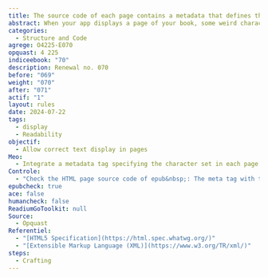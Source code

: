```yaml
---
title: The source code of each page contains a metadata that defines the character set
abstract: When your app displays a page of your book, some weird characters may appear.
categories:
  - Structure and Code
agrege: O4225-E070
opquast: 4 225
indiceebook: "70"
description: Renewal no. 070
before: "069"
weight: "070"
after: "071"
actif: "1"
layout: rules
date: 2024-07-22
tags:
  - display
  - Readability
objectif:
  - Allow correct text display in pages
Meo:
  - Integrate a metadata tag specifying the character set in each page header.
Controle:
  - "Check the HTML page source code of epub&nbsp;: The meta tag with the charset attribute must be defined and located in the head tag of the HTML page"
epubcheck: true
ace: false
humancheck: false
ReadiumGoToolkit: null
Source:
  - Opquast
Referentiel:
  - "[HTML5 Specification](https://html.spec.whatwg.org/)"
  - "[Extensible Markup Language (XML)](https://www.w3.org/TR/xml/)"
steps:
  - Crafting
---
```

